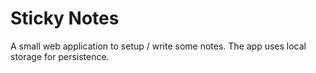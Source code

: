 # Sticky Notes

A small web application to setup / write some notes. The app uses
local storage for persistence.
